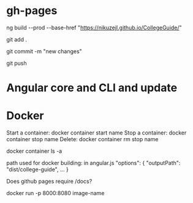 # gh-pages

ng build --prod --base-href "https://nikuzejl.github.io/CollegeGuide/"

git add .

git commit -m "new changes"

git push

# Angular core and CLI and update

# Docker
Start a container: docker container start name
Stop a container: docker container stop name
Delete: docker container rm stop name

docker container ls -a

path used for docker building:
in angular.js
          "options": {
            "outputPath": "dist/college-guide",
             ...
            }

Does github pages require /docs?

docker run -p 8000:8080 image-name
